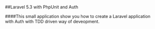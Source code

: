 ##Laravel 5.3 with PhpUnit and Auth

####This small application show you how to create a Laravel application with Auth with TDD driven way of deveopment.

